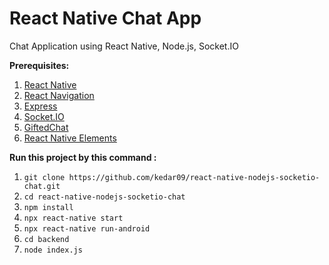 # React Native Chat App
Chat Application using React Native, Node.js, Socket.IO
 
**Prerequisites:**
1. [React Native](https://reactnative.dev/docs/getting-started)
2. [React Navigation](https://reactnavigation.org/)
3. [Express](https://expressjs.com/)
4. [Socket.IO](https://socket.io/get-started/chat/)
5. [GiftedChat](https://www.npmjs.com/package/react-native-gifted-chat)
6. [React Native Elements](https://reactnativeelements.com/docs)


**Run this project by this command :**
1. `git clone https://github.com/kedar09/react-native-nodejs-socketio-chat.git`
2. `cd react-native-nodejs-socketio-chat`
3. `npm install`
4. `npx react-native start`
5. `npx react-native run-android`
6. `cd backend`
7. `node index.js`
